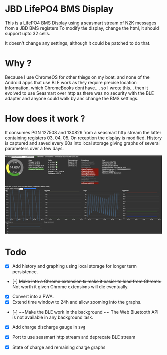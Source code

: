 # JBD LifePO4 BMS Display

This is a LifePO4 BMS Display using a seasmart stream of N2K messages from a JBD BMS registers
To modify the display, change the html, it should support upto 32 cells.

It doesn't change any settings, although it could be patched to do that.


# Why ?

Because I use ChromeOS for other things on my boat, and none of the Android apps that use BLE work as they require precise location information, which ChromeBooks dont have.... so I wrote this... then it evolved to use Seasmart over http as there was no security with the BLE adapter and anyone could walk by and change the BMS settings.


# How does it work ?

It consumes PGN 127508 and 130829 from a seasmart http stream the latter containing registers 03, 04, 05. On reception the display is modified. History is captured and saved every 60s into local storage giving graphs of several parameters over a few days.

<div>
<img alt="UI" src="screenshots/Screenshot 2024-12-23 at 18.11.23.png" />
</div>


# Todo

- [x] Add history and graphing using local storage for longer term persistence.
- [-] ~~Make into a Chrome extension to make it easier to load from Chrome.~~  Not worth it given Chrome extensions will die eventually.
- [x] Convert into a PWA.
- [x] Extend time window to 24h and allow zooming into the graphs.
- [-] ~~Make the BLE work in the background ~~  The Web Bluetooth API is not available in any background task.
- [x] Add charge discharge gauge in svg
- [x] Port to use seasmart http stream and deprecate BLE stream
- [x] State of charge and remaining charge graphs




